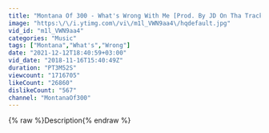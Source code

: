 ```yaml
---
title: "Montana Of 300 - What's Wrong With Me [Prod. By JD On Tha Track]"
image: "https:\/\/i.ytimg.com\/vi\/m1l_VWN9aa4\/hqdefault.jpg"
vid_id: "m1l_VWN9aa4"
categories: "Music"
tags: ["Montana","What's","Wrong"]
date: "2021-12-12T18:40:59+03:00"
vid_date: "2018-11-16T15:40:49Z"
duration: "PT3M52S"
viewcount: "1716705"
likeCount: "26860"
dislikeCount: "567"
channel: "MontanaOf300"
---
```

{% raw %}Description{% endraw %}
